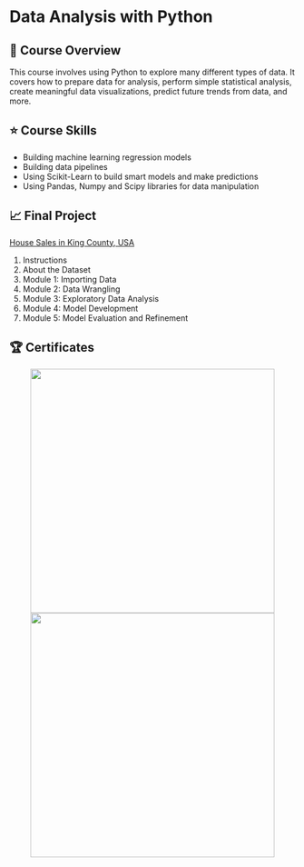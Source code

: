# Data Analysis with Python

## 📄 Course Overview

This course involves using Python to explore many different types of data. It covers how to prepare data for analysis, perform simple statistical analysis, create meaningful data visualizations, predict future trends from data, and more.

## :star: Course Skills
- Building machine learning regression models
- Building data pipelines
- Using Scikit-Learn to build smart models and make predictions
- Using Pandas, Numpy and Scipy libraries for data manipulation

## :chart_with_upwards_trend: Final Project
[House Sales in King County, USA](https://github.com/Parisaroozgarian/Data-Analysis-with-Python/blob/main/House_Sales_in_King_Count_USA-20231003-1696291200.jupyterlite%20(2).ipynb)

1. Instructions
2. About the Dataset
3. Module 1: Importing Data
4. Module 2: Data Wrangling
5. Module 3: Exploratory Data Analysis
6. Module 4: Model Development
7. Module 5: Model Evaluation and Refinement

## 🏆 Certificates
 <p align="middle">
  <a href="[https://coursera.org/share/6b9718f79369deb9885daaebecb6fcca](https://coursera.org/share/c3d0a67b96a23f5f04aee8aa9ca2c917)"><img src="https://github.com/user-attachments/assets/349f2cd1-1312-401d-8a1a-107cdf5349cd" height="430"></a>
  <a href="[https://www.credly.com/badges/66fa8854-11e5-4afd-ab0b-12d5007b6a08/public_url](https://www.credly.com/badges/3a0481dc-ddb6-4260-9009-9846953b9c75/public_url)"><img src="https://github.com/user-attachments/assets/a9f01d4e-4edd-40ef-988b-a7c9091bc1eb" height="430"></a>
</p>

